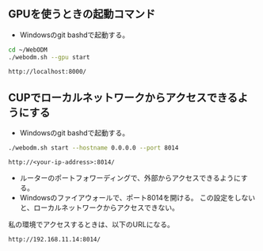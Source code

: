## GPUを使うときの起動コマンド

- Windowsのgit bashdで起動する。
```bash
cd ~/WebODM
./webodm.sh --gpu start
```

```URL
http://localhost:8000/
```


## CUPでローカルネットワークからアクセスできるようにする

- Windowsのgit bashdで起動する。
```bash
./webodm.sh start --hostname 0.0.0.0 --port 8014
```

```URL
http://<your-ip-address>:8014/
```
- ルーターのポートフォワーディングで、外部からアクセスできるようにする。
- Windowsのファイアウォールで、ポート8014を開ける。 この設定をしないと、ローカルネットワークからアクセスできない。

私の環境でアクセスするときは、以下のURLになる。
```URL
http://192.168.11.14:8014/
``` 

